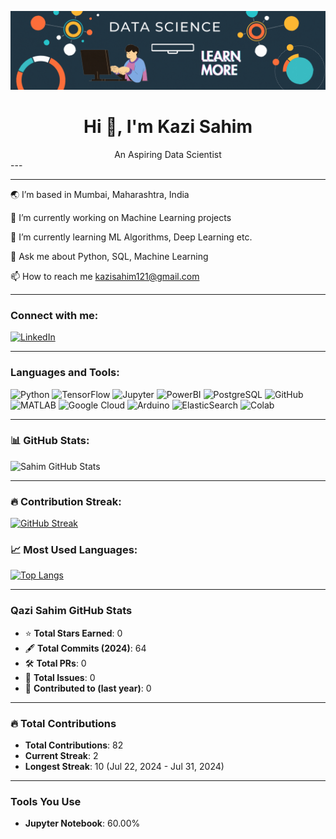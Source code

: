 ![MasterImage](banner.gif)
<center> <h1>Hi 👋, I'm Kazi Sahim</h1> </center>

<center> An Aspiring Data Scientist </center>
---

---

🌏 I’m based in Mumbai, Maharashtra, India

🔭 I’m currently working on Machine Learning projects   

🌱 I’m currently learning ML Algorithms, Deep Learning etc.

💬 Ask me about Python, SQL, Machine Learning

📫 How to reach me kazisahim121@gmail.com

---

### Connect with me:
[![LinkedIn](https://img.shields.io/badge/LinkedIn-0077B5?style=for-the-badge&logo=linkedin&logoColor=white)](https://www.linkedin.com/in/sahim-kazi-1406431b9/)

---

### Languages and Tools:

![Python](https://img.shields.io/badge/python-%233776AB.svg?style=for-the-badge&logo=python&logoColor=white)
![TensorFlow](https://img.shields.io/badge/TensorFlow-%23FF6F00.svg?style=for-the-badge&logo=TensorFlow&logoColor=white)
![Jupyter](https://img.shields.io/badge/Jupyter-%23F37626.svg?style=for-the-badge&logo=Jupyter&logoColor=white)
![PowerBI](https://img.shields.io/badge/PowerBI-F2C811.svg?style=for-the-badge&logo=powerbi&logoColor=white)
![PostgreSQL](https://img.shields.io/badge/PostgreSQL-%23336791.svg?style=for-the-badge&logo=postgresql&logoColor=white)
![GitHub](https://img.shields.io/badge/GitHub-%23121011.svg?style=for-the-badge&logo=github&logoColor=white)
![MATLAB](https://img.shields.io/badge/MATLAB-%23007941.svg?style=for-the-badge&logo=matlab&logoColor=white)
![Google Cloud](https://img.shields.io/badge/Google%20Cloud-%234285F4.svg?style=for-the-badge&logo=google-cloud&logoColor=white)
![Arduino](https://img.shields.io/badge/Arduino-%2300979D.svg?style=for-the-badge&logo=arduino&logoColor=white)
![ElasticSearch](https://img.shields.io/badge/ElasticSearch-005571.svg?style=for-the-badge&logo=elasticsearch&logoColor=white)
![Colab](https://img.shields.io/badge/Google%20Colab-F9AB00.svg?style=for-the-badge&logo=googlecolab&logoColor=white)


---

### 📊 GitHub Stats:
![Sahim GitHub Stats](https://github-readme-stats.vercel.app/api?username=QaziSaim&show_icons=true&theme=radical)

---

### 🔥 Contribution Streak:
[![GitHub Streak](https://github-readme-streak-stats.herokuapp.com/?user=QaziSaim&theme=dark)](https://git.io/streak-stats)

### 📈 Most Used Languages:

[![Top Langs](https://github-readme-stats.vercel.app/api/top-langs/?username=QaziSaim&layout=compact)](https://github.com/anuraghazra/github-readme-stats)

---

### Qazi Sahim GitHub Stats

- ⭐ **Total Stars Earned**: 0 
- 🖋️ **Total Commits (2024)**: 64  
- 🛠️ **Total PRs**: 0 
- 📝 **Total Issues**: 0  
- 💼 **Contributed to (last year)**: 0  

---

### 🔥 Total Contributions

- **Total Contributions**: 82  
- **Current Streak**: 2  
- **Longest Streak**: 10 (Jul 22, 2024 - Jul 31, 2024)  

---

### Tools You Use

- **Jupyter Notebook**: 60.00%
